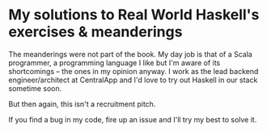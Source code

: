 My solutions to Real World Haskell's exercises & meanderings
=====

The meanderings were not part of the book. My day job is that of a Scala programmer, a programming language I like but I'm aware of its shortcomings – the ones in my opinion anyway.
I work as the lead backend engineer/architect at CentralApp and I'd love to try out Haskell in our stack sometime soon.

But then again, this isn't a recruitment pitch.

If you find a bug in my code, fire up an issue and I'll try my best to solve it.

[centralapp]: https://www.getcentralapp.com
[real world haskell]: http://book.realworldhaskell.org/read/

